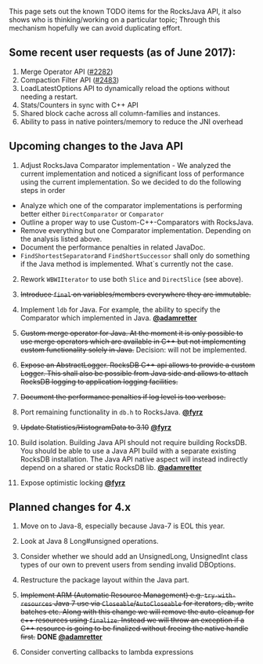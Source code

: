 This page sets out the known TODO items for the RocksJava API, it also shows who is thinking/working on a particular topic; Through this mechanism hopefully we can avoid duplicating effort.

## Some recent user requests (as of June 2017):
1. Merge Operator API ([#2282](https://github.com/facebook/rocksdb/issues/2282))
1. Compaction Filter API ([#2483](https://github.com/facebook/rocksdb/issues/2483))
1. LoadLatestOptions API to dynamically reload the options without needing a restart.
1. Stats/Counters in sync with C++ API
1. Shared block cache across all column-families and instances.
1. Ability to pass in native pointers/memory to reduce the JNI overhead

## Upcoming changes to the Java API

1. Adjust RocksJava Comparator implementation - We analyzed the current implementation and noticed a significant loss of performance using the current implementation. So we decided to do the following steps in order
* Analyze which one of the comparator implementations is performing better either `DirectComparator` or `Comparator`
* Outline a proper way to use Custom-C++-Comparators with RocksJava.
*  Remove everything but one Comparator implementation. Depending on the analysis listed above.
* Document the performance penalties in related JavaDoc.
* `FindShortestSeparator`and `FindShortSuccessor` shall only do something if the Java method is implemented. What`s currently not the case.

2. Rework `WBWIIterator` to use both `Slice` and `DirectSlice` (see above).

3. ~~Introduce `final` on variables/members everywhere they are immutable.~~

4. Implement `ldb` for Java. For example, the ability to specify the Comparator which implemented in Java.
**[@adamretter](https://github.com/adamretter)**

5. ~~Custom merge operator for Java. At the moment it is only possible to use merge operators which are available in C++ but not implementing custom functionality solely in Java.~~ Decision: will not be implemented.

6. ~~Expose an AbstractLogger. RocksDB C++ api allows to provide a custom Logger. This shall also be possible from Java side and allows to attach RocksDB logging to application logging facilities.~~
  1. ~~Document the performance penalties if log level is too verbose.~~

7. Port remaining functionality in `db.h` to RocksJava.
**[@fyrz](https://github.com/fyrz)**

8. ~~Update Statistics/HistogramData to 3.10~~
**[@fyrz](https://github.com/fyrz)**

9. Build isolation. Building Java API should not require building RocksDB. You should be able to use a Java API build with a separate existing RocksDB installation. The Java API native aspect will instead indirectly depend on a shared or static RocksDB lib.
**[@adamretter](https://github.com/adamretter)**

10. Expose optimistic locking
**[@fyrz](https://github.com/fyrz)**

## Planned changes for 4.x

1. Move on to Java-8, especially because Java-7 is EOL this year.
  1. Look at Java 8 Long#unsigned operations.
  2. Consider whether we should add an UnsignedLong, UnsignedInt class types of our own to prevent users from sending invalid DBOptions.

2. Restructure the package layout within the Java part.

3. ~~Implement ARM (Automatic Resource Management) e.g. `try-with-resources` Java 7 use via `Closeable`/`AutoCloseable` for iterators, db, write batches etc. Along with this change we will remove the auto-cleanup for c++ resources using `finalize`. Instead we will throw an exception if a C++ resource is going to be finalized without freeing the native handle first.~~ **DONE [@adamretter](https://github.com/adamretter)**

4. Consider converting callbacks to lambda expressions